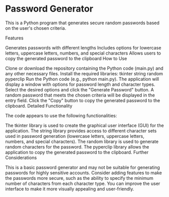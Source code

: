# Password Generator

This is a Python program that generates secure random passwords based on the user's chosen criteria.

Features

Generates passwords with different lengths
Includes options for lowercase letters, uppercase letters, numbers, and special characters
Allows users to copy the generated password to the clipboard
How to Use

Clone or download the repository containing the Python code (main.py) and any other necessary files.
Install the required libraries:
tkinter
string
random
pyperclip
Run the Python code (e.g., python main.py).
The application will display a window with options for password length and character types.
Select the desired options and click the "Generate Password" button.
A random password that meets the chosen criteria will be displayed in the entry field.
Click the "Copy" button to copy the generated password to the clipboard.
Detailed Functionality

The code appears to use the following functionalities:

The tkinter library is used to create the graphical user interface (GUI) for the application.
The string library provides access to different character sets used in password generation (lowercase letters, uppercase letters, numbers, and special characters).
The random library is used to generate random characters for the password.
The pyperclip library allows the application to copy the generated password to the clipboard.
Further Considerations

This is a basic password generator and may not be suitable for generating passwords for highly sensitive accounts.
Consider adding features to make the passwords more secure, such as the ability to specify the minimum number of characters from each character type.
You can improve the user interface to make it more visually appealing and user-friendly.
